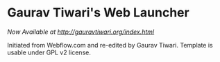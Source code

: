 **Gaurav Tiwari's Web Launcher**
==========================
*Now Available at http://gauravtiwari.org/index.html*

Initiated from Webflow.com and re-edited by Gaurav Tiwari.
Template is usable under GPL v2 license.